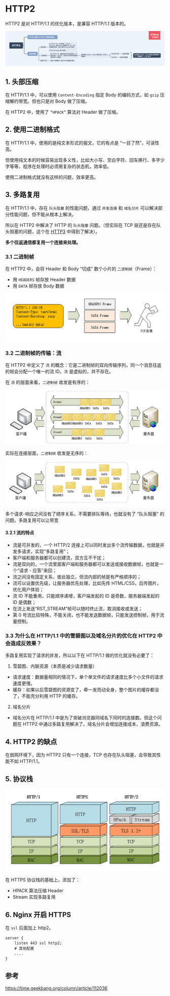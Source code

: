# HTTP2

HTTP2 是对 HTTP/1.1 的优化版本，是兼容 HTTP/1.1 版本的。

<img src="../../思维导图/HTTP2.png">

## 1. 头部压缩

在 HTTP/1.1 中，可以使用 `Content-Encoding` 指定 Body 的编码方式，如 `gzip` 压缩解约带宽。但也只是对 Body 做了压缩。

在 HTTP2 中，使用了 `“HPACK”` 算法对 Header 做了压缩。

## 2. 使用二进制格式

在 HTTP/1.1 中，使用的是纯文本形式的报文，它的有点是 “一目了然”，可读性高。

但使用纯文本的时候容易出现多义性，比如大小写、空白字符、回车换行、多字少字等等，程序在处理时必须用复杂的状态机，效率低。

使用二进制格式就没有这样的问题，效率更高。

## 3. 多路复用

在 HTTP/1.1 中，存在 `队头阻塞` 的性能问题，通过 `并发连接` 和 `域名分片` 可以解决部分性能问题，但不能从根本上解决。

所以在 HTTP2 中解决了 HTTP 的 `队头阻塞` 问题。（但实际在 TCP 层还是存在队头阻塞的问题，这个在 [HTTP3](./HTTP3) 中得到了解决）。

**多个往返通信都复用一个连接来处理。**

### 3.1 二进制帧

在 HTTP2 中，会将 Header 和 Body “切成” 数个小片的 `二进制帧`（Frame）：

- 用 `HEADERS` 帧存放 Header 数据
- 用 `DATA` 帧存放 Body 数据

<img src="./assets/二进制帧.png">

### 3.2 二进制帧的传输：流

在 HTTP2 中定义了 `流` 的概念：它是二进制帧的双向传输序列，同一个消息往返的帧会分配一个唯一的流 ID。`流` 是虚拟的，并不存在。

在 `流` 的层面来看，`二进制帧` 收发是有序的：

<img src="./assets/流-二进制帧.png">

实际在连接层面，`二进制帧` 收发是无序的：

<img src="./assets/连接-二进制帧.png">

多个请求-响应之间没有了顺序关系，不需要排队等待，也就没有了 “队头阻塞” 的问题。多路复用可以让带宽

#### 3.2.1 流的特点

- 流是可并发的，一个 HTTP/2 连接上可以同时发出多个流传输数据，也就是并发多请求，实现“多路复用”；
- 客户端和服务器都可以创建流，双方互不干扰；
- 流是双向的，一个流里面客户端和服务器都可以发送或接收数据帧，也就是一个“请求 - 应答”来回；
- 流之间没有固定关系，彼此独立，但流内部的帧是有严格顺序的；
- 流可以设置优先级，让服务器优先处理，比如先传 HTML/CSS，后传图片，优化用户体验；
- 流 ID 不能重用，只能顺序递增，客户端发起的 ID 是奇数，服务器端发起的 ID 是偶数；
- 在流上发送“RST_STREAM”帧可以随时终止流，取消接收或发送；
- 第 0 号流比较特殊，不能关闭，也不能发送数据帧，只能发送控制帧，用于流量控制。

### 3.3 为什么在 HTTP/1.1 中的雪碧图以及域名分片的优化在 HTTP2 中会造成反效果？

多路复用实现了请求的并发，所以以下在 HTTP/1.1 做的优化就没有必要了：

1. 雪碧图、内联资源（本质是减少请求数量）

- 请求速度：数据量相同的情况下，单个单文件的请求速度比多个小文件的请求速度更慢。
- 缓存：如果以后雪碧图的资源变了，牵一发而动全身，整个图片的缓存都没了，不能充分利用 HTTP 的缓存。

2. 域名分片

- 域名分片在 HTTP/1.1 中是为了突破浏览器同域名下同时的连接数。但这个问题在 HTTP2 中通过多路复用解决了。域名分片会增加连接成本，浪费资源。

## 4. HTTP2 的缺点

在弱网环境下，因为 HTTP2 只有一个连接，TCP 也存在队头阻塞，会导致其性能不如 HTTP/1.1。

## 5. 协议栈

<img src="./assets/http2协议栈.png">

在 HTTPS 协议栈的基础上，添加了：

- HPACK 算法压缩 Header
- Stream 实现多路复用

## 6. Nginx 开启 HTTPS

在 `ssl` 后面加上 http2。

```
server {
    listen 443 ssl http2;
    # 其他配置
    ....
}
```

## 参考

https://time.geekbang.org/column/article/112036
